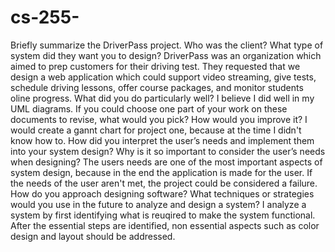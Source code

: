 # cs-255-
Briefly summarize the DriverPass project. Who was the client? What type of system did they want you to design?
     DriverPass was an organization which aimed to prep customers for their driving test. They requested that we design a web application which could support video streaming, give tests, schedule driving lessons, offer course packages, and monitor students oline progress. 
What did you do particularly well? I believe I did well in my UML diagrams. 
If you could choose one part of your work on these documents to revise, what would you pick? How would you improve it? I would create a gannt chart for project one, because at the time I didn't know how to. 
How did you interpret the user’s needs and implement them into your system design? Why is it so important to consider the user’s needs when designing? The users needs are one of the most important aspects of system design, because in the end the application is made for the user. If the needs of the user aren't met, the project could be considered a failure. 
How do you approach designing software? What techniques or strategies would you use in the future to analyze and design a system? I analyze a system by first identifying what is reuqired to make the system functional. After the essential steps are identified, non essential aspects such as color design and layout should be addressed.

